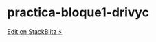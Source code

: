 # practica-bloque1-drivyc

[Edit on StackBlitz ⚡️](https://stackblitz.com/edit/practica-bloque1-drivyc)